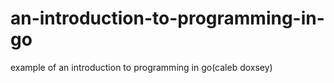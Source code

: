 # an-introduction-to-programming-in-go
example of an introduction to programming in go(caleb doxsey)
